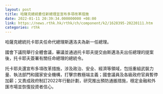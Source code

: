 ```yaml
---
layout: post
title: 哈薩克總統委任新總理並宣布多項改革措施
date: 2022-01-11 20:39:34.000000000 +08:00
link: https://news.rthk.hk/rthk/ch/component/k2/1628395-20220111.htm
categories: rthk
---
```


哈薩克總統托卡耶夫任命代總理斯邁洛夫為新一任總理。

國會下議院舉行全體會議，審議並通過托卡耶夫提交由斯邁洛夫出任總理的提案後，托卡耶夫簽署有關任命總理的總統令。

托卡耶夫還宣布多項改革措施，涉及政治、安全、經濟等領域，包括重組武裝力量、執法部門和國家安全機構，打擊宗教極端主義；國會議員及各級政府官員暫停加薪；又責成政府制訂2022年行動計劃，研究推出預防通脹措施，穩定金融和外匯市場並恢復投資者信心。 　
